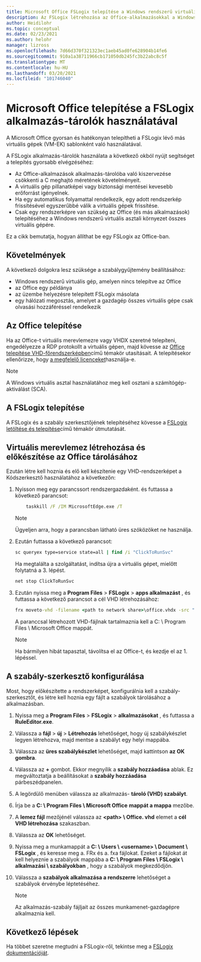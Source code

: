 ```yaml
---
title: Microsoft Office FSLogix telepítése a Windows rendszerű virtuális asztalon – Azure
description: Az FSLogix létrehozása az Office-alkalmazásokkal a Windows virtuális asztalon az alkalmazási szabálygyűjtemény használatával.
author: Heidilohr
ms.topic: conceptual
ms.date: 02/23/2021
ms.author: helohr
manager: lizross
ms.openlocfilehash: 7d66d370f321323ec1aeb45ad0fe628904b14fe6
ms.sourcegitcommit: 910a1a38711966cb171050db245fc3b22abc8c5f
ms.translationtype: MT
ms.contentlocale: hu-HU
ms.lasthandoff: 03/20/2021
ms.locfileid: "101746040"
---
```

# <a name="install-microsoft-office-using-fslogix-application-containers"></a>Microsoft Office telepítése a FSLogix alkalmazás-tárolók használatával

A Microsoft Office gyorsan és hatékonyan telepítheti a FSLogix lévő más virtuális gépek (VM-EK) sablonként való használatával.

A FSLogix alkalmazás-tárolók használata a következő okból nyújt segítséget a telepítés gyorsabb elvégzéséhez:

- Az Office-alkalmazások alkalmazás-tárolóba való kiszervezése csökkenti a C meghajtó méretének követelményeit.
- A virtuális gép pillanatképei vagy biztonsági mentései kevesebb erőforrást igényelnek.
- Ha egy automatikus folyamattal rendelkezik, egy adott rendszerkép frissítésével egyszerűbbé válik a virtuális gépek frissítése.
- Csak egy rendszerképre van szükség az Office (és más alkalmazások) telepítéséhez a Windows rendszerű virtuális asztali környezet összes virtuális gépére.

Ez a cikk bemutatja, hogyan állíthat be egy FSLogix az Office-ban.

## <a name="requirements"></a>Követelmények

A következő dolgokra lesz szüksége a szabálygyűjtemény beállításához:

- Windows rendszerű virtuális gép, amelyen nincs telepítve az Office
- az Office egy példánya
- az üzembe helyezésre telepített FSLogix másolata
- egy hálózati megosztás, amelyet a gazdagép összes virtuális gépe csak olvasási hozzáféréssel rendelkezik

## <a name="install-office"></a>Az Office telepítése

Ha az Office-t virtuális merevlemezre vagy VHDX szeretné telepíteni, engedélyezze a RDP protokollt a virtuális gépen, majd kövesse az [Office telepítése VHD-főrendszerképben](install-office-on-wvd-master-image.md)című témakör utasításait. A telepítésekor ellenőrizze, hogy [a megfelelő licenceket](overview.md#requirements)használja-e.

>[!NOTE]
>A Windows virtuális asztal használatához meg kell osztani a számítógép-aktiválást (SCA).

## <a name="install-fslogix"></a>A FSLogix telepítése

A FSLogix és a szabály szerkesztőjének telepítéséhez kövesse a [FSLogix letöltése és telepítése](/fslogix/install-ht)című témakör útmutatását.

## <a name="create-and-prepare-a-vhd-to-store-office"></a>Virtuális merevlemez létrehozása és előkészítése az Office tárolásához

Ezután létre kell hoznia és elő kell készítenie egy VHD-rendszerképet a Kódszerkesztő használatához a következőn:

1. Nyisson meg egy parancssort rendszergazdaként. és futtassa a következő parancsot:

    ```cmd
        taskkill /F /IM MicrosoftEdge.exe /T
    ```

    >[!NOTE]
    > Ügyeljen arra, hogy a parancsban látható üres szóközöket ne használja.

2. Ezután futtassa a következő parancsot:

    ```cmd
    sc queryex type=service state=all | find /i "ClickToRunSvc"
    ```
    
   Ha megtalálta a szolgáltatást, indítsa újra a virtuális gépet, mielőtt folytatná a 3. lépést.

    ```cmd
    net stop ClickToRunSvc
    ```

3. Ezután nyissa meg a **Program Files**  >  **FSLogix**  >  **apps alkalmazást** , és futtassa a következő parancsot a cél VHD létrehozásához:

    ```cmd
    frx moveto-vhd -filename <path to network share>\office.vhdx -src "C:\Program Files\Microsoft Office" -size-mbs 5000 
    ```

    A paranccsal létrehozott VHD-fájlnak tartalmaznia kell a C: \\ Program Files \\ Microsoft Office mappát.

    >[!NOTE]
    >Ha bármilyen hibát tapasztal, távolítsa el az Office-t, és kezdje el az 1. lépéssel.

## <a name="configure-the-rule-editor"></a>A szabály-szerkesztő konfigurálása

Most, hogy előkészítette a rendszerképet, konfigurálnia kell a szabály-szerkesztőt, és létre kell hoznia egy fájlt a szabályok tárolásához a alkalmazásban.

1. Nyissa meg a **Program Files**  >  **FSLogix**  >  **alkalmazásokat** , és futtassa a **RuleEditor.exe**.

2. Válassza a **fájl**  >  **új**  >  **Létrehozás** lehetőséget, hogy új szabálykészlet legyen létrehozva, majd mentse a szabályt egy helyi mappába.

3. Válassza az **üres szabálykészlet** lehetőséget, majd kattintson **az OK gombra**.

4. Válassza az **+** gombot. Ekkor megnyílik a **szabály hozzáadása** ablak. Ez megváltoztatja a beállításokat a **szabály hozzáadása** párbeszédpanelen.

5. A legördülő menüben válassza az alkalmazás- **tároló (VHD) szabályt**.

6. Írja be a **C: \\ Program Files \\ Microsoft Office** **mappát a mappa** mezőbe.

7. A **lemez fájl** mezőjénél válassza az **\<path\> \\ Office. vhd** elemet a **cél VHD létrehozása** szakaszban.

8. Válassza az **OK** lehetőséget.

9. Nyissa meg a munkamappát a **C: \\ Users \\ \<username\> \\ Document \\ FSLogix** , és keresse meg a. FRx és a. fxa fájlokat. Ezeket a fájlokat át kell helyeznie a szabályok mappába a **C: \\ Program Files \\ FSLogix \\ alkalmazási \\ szabályokban** , hogy a szabályok megkezdődjön.

10. Válassza a **szabályok alkalmazása a rendszerre** lehetőséget a szabályok érvénybe léptetéséhez.

     >[!NOTE]
     > Az alkalmazás-szabály fájljait az összes munkamenet-gazdagépre alkalmaznia kell.

## <a name="next-steps"></a>Következő lépések

Ha többet szeretne megtudni a FSLogix-ről, tekintse meg a [FSLogix dokumentációját](/fslogix/).